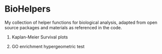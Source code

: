 # BioHelpers
My collection of helper functions for biological analysis, adapted from open source packages and materials as referenced in the code.

1) Kaplan-Meier Survival plots

2) GO enrichment hypergeometric test
